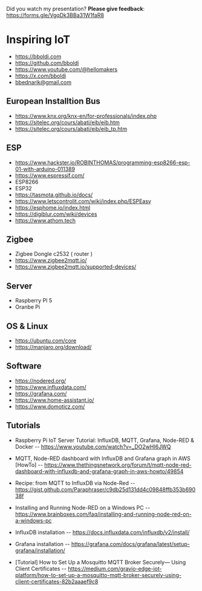 
Did you watch my presentation? __Please give feedback__:
https://forms.gle/VgqDk3BBa31W1faR8

# Inspiring IoT

- https://bboldi.com
- https://github.com/bboldi
- https://www.youtube.com/@hellomakers
- https://x.com/bboldi
- bbednarik@gmail.com

## European Installtion Bus

- https://www.knx.org/knx-en/for-professionals/index.php
- https://sitelec.org/cours/abati/eib/eib.htm
- https://sitelec.org/cours/abati/eib/eib_tp.htm

## ESP

- https://www.hackster.io/ROBINTHOMAS/programming-esp8266-esp-01-with-arduino-011389
- https://www.espressif.com/
- ESP8266
- ESP32
- https://tasmota.github.io/docs/
- https://www.letscontrolit.com/wiki/index.php/ESPEasy
- https://esphome.io/index.html
- https://digiblur.com/wiki/devices
- https://www.athom.tech

## Zigbee

- Zigbee Dongle c2532 ( router )
- https://www.zigbee2mqtt.io/
- https://www.zigbee2mqtt.io/supported-devices/

## Server

- Raspberry PI 5
- Oranbe Pi

## OS & Linux

- https://ubuntu.com/core
- https://manjaro.org/download/

## Software

- https://nodered.org/
- https://www.influxdata.com/
- https://grafana.com/
- https://www.home-assistant.io/
- https://www.domoticz.com/

## Tutorials

- Raspberry Pi IoT Server Tutorial: InfluxDB, MQTT, Grafana, Node-RED & Docker
-- https://www.youtube.com/watch?v=_DO2wHI6JWQ

- MQTT, Node-RED dashboard with InfluxDB and Grafana graph in AWS [HowTo]
-- https://www.thethingsnetwork.org/forum/t/mqtt-node-red-dashboard-with-influxdb-and-grafana-graph-in-aws-howto/49854

- Recipe: from MQTT to InfluxDB via Node-Red
-- https://gist.github.com/Paraphraser/c9db25d131dd4c09848ffb353b69038f

- Installing and Running Node-RED on a Windows PC
-- https://www.brainboxes.com/faq/installing-and-running-node-red-on-a-windows-pc

- InfluxDB installation
-- https://docs.influxdata.com/influxdb/v2/install/

- Grafana installation
-- https://grafana.com/docs/grafana/latest/setup-grafana/installation/

- [Tutorial] How to Set Up a Mosquitto MQTT Broker Securely— Using Client Certificates
-- https://medium.com/gravio-edge-iot-platform/how-to-set-up-a-mosquitto-mqtt-broker-securely-using-client-certificates-82b2aaaef9c8
